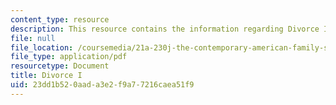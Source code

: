 ```yaml
---
content_type: resource
description: This resource contains the information regarding Divorce I.
file: null
file_location: /coursemedia/21a-230j-the-contemporary-american-family-spring-2004/23dd1b520aada3e2f9a77216caea51f9_MIT21A_230JS04_divorce1.pdf
file_type: application/pdf
resourcetype: Document
title: Divorce I
uid: 23dd1b52-0aad-a3e2-f9a7-7216caea51f9
---
```

